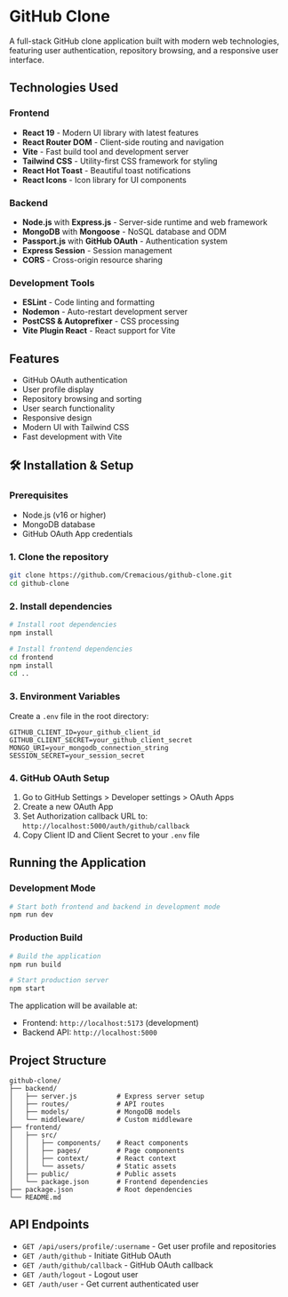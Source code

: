 # GitHub Clone

A full-stack GitHub clone application built with modern web technologies, featuring user authentication, repository browsing, and a responsive user interface.

## Technologies Used

### Frontend
- **React 19** - Modern UI library with latest features
- **React Router DOM** - Client-side routing and navigation
- **Vite** - Fast build tool and development server
- **Tailwind CSS** - Utility-first CSS framework for styling
- **React Hot Toast** - Beautiful toast notifications
- **React Icons** - Icon library for UI components

### Backend
- **Node.js** with **Express.js** - Server-side runtime and web framework
- **MongoDB** with **Mongoose** - NoSQL database and ODM
- **Passport.js** with **GitHub OAuth** - Authentication system
- **Express Session** - Session management
- **CORS** - Cross-origin resource sharing

### Development Tools
- **ESLint** - Code linting and formatting
- **Nodemon** - Auto-restart development server
- **PostCSS & Autoprefixer** - CSS processing
- **Vite Plugin React** - React support for Vite

## Features

- GitHub OAuth authentication
- User profile display
- Repository browsing and sorting
- User search functionality
- Responsive design
- Modern UI with Tailwind CSS
- Fast development with Vite

## 🛠️ Installation & Setup

### Prerequisites
- Node.js (v16 or higher)
- MongoDB database
- GitHub OAuth App credentials

### 1. Clone the repository
```bash
git clone https://github.com/Cremacious/github-clone.git
cd github-clone
```

### 2. Install dependencies
```bash
# Install root dependencies
npm install

# Install frontend dependencies
cd frontend
npm install
cd ..
```

### 3. Environment Variables
Create a `.env` file in the root directory:
```env
GITHUB_CLIENT_ID=your_github_client_id
GITHUB_CLIENT_SECRET=your_github_client_secret
MONGO_URI=your_mongodb_connection_string
SESSION_SECRET=your_session_secret
```

### 4. GitHub OAuth Setup
1. Go to GitHub Settings > Developer settings > OAuth Apps
2. Create a new OAuth App
3. Set Authorization callback URL to: `http://localhost:5000/auth/github/callback`
4. Copy Client ID and Client Secret to your `.env` file

## Running the Application

### Development Mode
```bash
# Start both frontend and backend in development mode
npm run dev
```

### Production Build
```bash
# Build the application
npm run build

# Start production server
npm start
```

The application will be available at:
- Frontend: `http://localhost:5173` (development)
- Backend API: `http://localhost:5000`

## Project Structure

```
github-clone/
├── backend/
│   ├── server.js          # Express server setup
│   ├── routes/            # API routes
│   ├── models/            # MongoDB models
│   └── middleware/        # Custom middleware
├── frontend/
│   ├── src/
│   │   ├── components/    # React components
│   │   ├── pages/         # Page components
│   │   ├── context/       # React context
│   │   └── assets/        # Static assets
│   ├── public/            # Public assets
│   └── package.json       # Frontend dependencies
├── package.json           # Root dependencies
└── README.md
```

## API Endpoints

- `GET /api/users/profile/:username` - Get user profile and repositories
- `GET /auth/github` - Initiate GitHub OAuth
- `GET /auth/github/callback` - GitHub OAuth callback
- `GET /auth/logout` - Logout user
- `GET /auth/user` - Get current authenticated user


